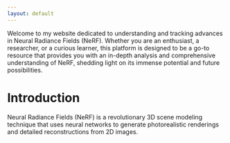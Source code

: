 ```yaml
---
layout: default
---
```


Welcome to my website dedicated to understanding and tracking advances in Neural Radiance Fields (NeRF). Whether you are an enthusiast, a researcher, or a curious learner, this platform is designed to be a go-to resource that provides you with an in-depth analysis and comprehensive understanding of NeRF, shedding light on its immense potential and future possibilities.

# Introduction

Neural Radiance Fields (NeRF) is a revolutionary 3D scene modeling technique that uses neural networks to generate photorealistic renderings and detailed reconstructions from 2D images.
